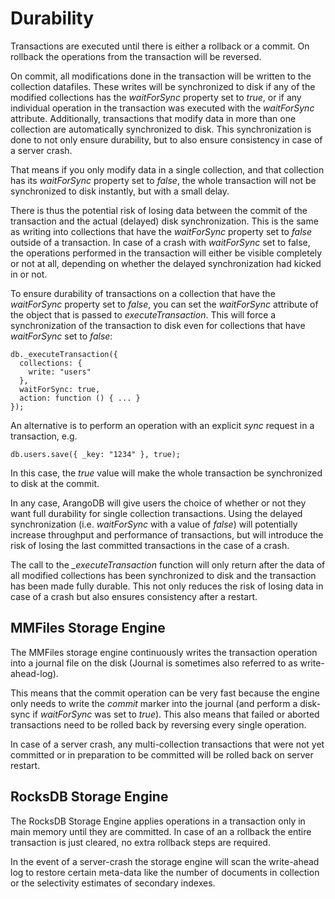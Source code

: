 Durability
==========

Transactions are executed until there is either a rollback
or a commit. On rollback the operations from the transaction will be reversed.

On commit, all modifications done in the transaction will be written to the 
collection datafiles. These writes will be synchronized to disk if any of the
modified collections has the *waitForSync* property set to *true*, or if any
individual operation in the transaction was executed with the *waitForSync* 
attribute. 
Additionally, transactions that modify data in more than one collection are
automatically synchronized to disk. This synchronization is done to not only
ensure durability, but to also ensure consistency in case of a server crash.

That means if you only modify data in a single collection, and that collection 
has its *waitForSync* property set to *false*, the whole transaction will not 
be synchronized to disk instantly, but with a small delay.

There is thus the potential risk of losing data between the commit of the 
transaction and the actual (delayed) disk synchronization. This is the same as 
writing into collections that have the *waitForSync* property set to *false*
outside of a transaction.
In case of a crash with *waitForSync* set to false, the operations performed in
the transaction will either be visible completely or not at all, depending on
whether the delayed synchronization had kicked in or not.

To ensure durability of transactions on a collection that have the *waitForSync*
property set to *false*, you can set the *waitForSync* attribute of the object
that is passed to *executeTransaction*. This will force a synchronization of the
transaction to disk even for collections that have *waitForSync* set to *false*:

    db._executeTransaction({
      collections: { 
        write: "users"
      },
      waitForSync: true,
      action: function () { ... }
    });


An alternative is to perform an operation with an explicit *sync* request in
a transaction, e.g.

    db.users.save({ _key: "1234" }, true); 

In this case, the *true* value will make the whole transaction be synchronized
to disk at the commit.

In any case, ArangoDB will give users the choice of whether or not they want 
full durability for single collection transactions. Using the delayed synchronization
(i.e. *waitForSync* with a value of *false*) will potentially increase throughput 
and performance of transactions, but will introduce the risk of losing the last
committed transactions in the case of a crash.

The call to the *_executeTransaction* function 
will only return after the data of all modified collections has been synchronized 
to disk and the transaction has been made fully durable. This not only reduces the
risk of losing data in case of a crash but also ensures consistency after a
restart.

MMFiles Storage Engine
----------------------

The MMFiles storage engine continuously writes the transaction operation into 
a journal file on the disk (Journal is sometimes also referred to as write-ahead-log).

This means that the commit operation can be very fast because the engine only needs
to write the *commit* marker into the journal (and perform a disk-sync if 
*waitForSync* was set to *true*). This also means that failed or aborted
transactions need to be rolled back by reversing every single operation.

In case of a server crash, any multi-collection transactions that were not yet 
committed or in preparation to be committed will be rolled back on server restart.

RocksDB Storage Engine
----------------------

The RocksDB Storage Engine applies operations in a transaction only in main memory
until they are committed. In case of an a rollback the entire transaction is just 
cleared, no extra rollback steps are required.

In the event of a server-crash the storage engine will scan the write-ahead log
to restore certain meta-data like the number of documents in collection 
or the selectivity estimates of secondary indexes.
